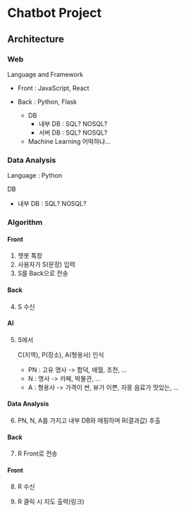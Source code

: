 # Chatbot Project

## Architecture

### Web

Language and Framework

- Front : JavaScript, React

- Back : Python, Flask
  - DB
    - 내부 DB : SQL? NOSQL?
    - 서버 DB : SQL? NOSQL?
  - Machine Learning 어떡하냐...

### Data Analysis

Language : Python

DB

- 내부 DB : SQL? NOSQL? 

### Algorithm

#### Front

1. 챗봇 톡창
2. 사용자가 S(문장) 입력
3. S를 Back으로 전송

#### Back

4. S 수신

#### AI

5. S에서

   C(지역), P(장소), A(형용사) 인식

   - PN : 고유 명사 -> 함덕, 애월, 조천, ...
   - N : 명사 -> 카페, 박물관, ...
   - A : 형용사 -> 가격이 싼, 뷰가 이쁜, 자몽 음료가 맛있는, ... 

#### Data Analysis

6. PN, N, A를 가지고 내부 DB와 매핑하며 R(결과값) 추출

#### Back

7. R Front로 전송

#### Front

8. R 수신

9. R 클릭 시 지도 출력(링크)

